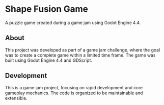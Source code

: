 # Shape Fusion Game

A puzzle game created during a game jam using Godot Engine 4.4.

## About

This project was developed as part of a game jam challenge, where the goal was to create a complete game within a limited time frame. The game was built using Godot Engine 4.4 and GDScript.

## Development

This is a game jam project, focusing on rapid development and core gameplay mechanics. The code is organized to be maintainable and extensible.